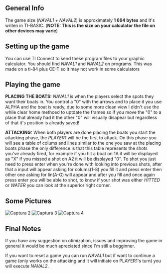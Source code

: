 ## General Info
The game size (*NAVAL1* + *NAVAL2*) is approximately **1 694 bytes** and It's writen in TI-BASIC. (**NOTE: This is the size on your calculator the file on other devices may varie**)

## Setting up the game
You can use TI Connect to send these program files to your graphic calculator. You should find *NAVAL1* and *NAVAL2* on programs. This was made on a ti-84 plus CE-T so it may not work in some calculators

## Playing the game
**PLACING THE BOATS:** *NAVAL1* is when the players select the spots they want their boats in. You control a "0" with the arrows and to place it you use ALPHA and the boat is ready, due to some more clean view I didn't use the while clear home methoed to uptdate the frames so if you move the "0" to a place that already had it the other "0" will visually disapear but regardless of that it's position is already saved!

**ATTACKING:** When both players are done placing the boats you start the attacking phase, the *PLAYER1* will be the first to attack. On this phase you will see a table of colums and lines similar to the one you saw at the placing boats phase the only difference is that this table represents the shots you've already fired, for example if you hit a boat on 1A it will be displayed as "X" if you missed a shot on A2 it will be displayed "0". To shot you just need to press enter when you're done with looking into previous shots, after that a input will appear asking for colums(1-8) you fill it and press enter then other one asking for lin(A-G) will appear and after you fill and once again press enter you will be able to shot, to know if your shot was either *HITTED* or *WATER* you can look at the superior right corner.

## Some Pictures

![Captura 2](https://user-images.githubusercontent.com/132148561/236564239-cdace80a-d5c9-4ce1-b94e-0c48c3b6beea.png) 
![Captura 3](https://user-images.githubusercontent.com/132148561/236564251-a57fac6c-4864-401c-8cb1-e3f0e085aff1.png) 
![Captura 4](https://user-images.githubusercontent.com/132148561/236564256-395ae562-3775-4119-a8dd-062bac7ff16f.png) 

## Final Notes
If you have any suggestion on otimization, issues and improving the game in general it would be much apreciated since I'm still a begginner.

If you want to reset a game you can run *NAVAL1* but if want to 
continue a game (only works on the attacking and it will initiate on PLAYER1's turn) you will execute *NAVAL2*.
